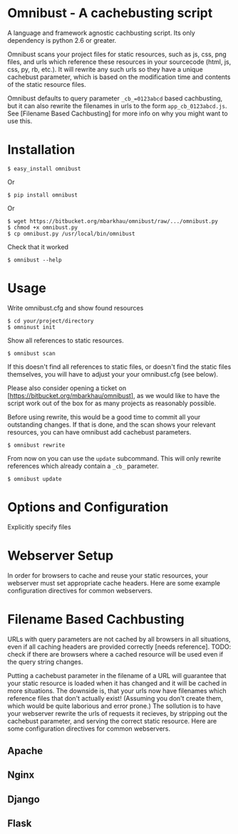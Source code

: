 Omnibust - A cachebusting script
================================

A language and framework agnostic cachbusting script. Its only dependency is
python 2.6 or greater.

Omnibust scans your project files for static resources, such as js, css, png
files, and urls which reference these resources in your sourcecode (html, js,
css, py, rb, etc.). It will rewrite any such urls so they have a unique
cachebust parameter, which is based on the modification time and contents of
the static resource files.

Omnibust defaults to query parameter `_cb_=0123abcd` based cachbusting, but it
can also rewrite the filenames in urls to the form  `app_cb_0123abcd.js`. See
[Filename Based Cachbusting] for more info on why you might want to use this.


Installation
============

    $ easy_install omnibust

Or

    $ pip install omnibust

Or

    $ wget https://bitbucket.org/mbarkhau/omnibust/raw/.../omnibust.py
    $ chmod +x omnibust.py
    $ cp omnibust.py /usr/local/bin/omnibust

Check that it worked
    
    $ omnibust --help

Usage
=====

Write omnibust.cfg and show found resources

    $ cd your/project/directory
    $ omninust init

Show all references to static resources.

    $ omnibust scan

If this doesn't find all references to static files, or doesn't find the static
files themselves, you will have to adjust your your omnibust.cfg (see below).

Please also consider opening a ticket on 
[https://bitbucket.org/mbarkhau/omnibust], as we would like to have the script
work out of the box for as many projects as reasonably possible.

Before using rewrite, this would be a good time to commit all your outstanding
changes. If that is done, and the scan shows your relevant resources, you can
have omnibust add cachebust parameters.

    $ omnibust rewrite

From now on you can use the `update` subcommand. This will only rewrite
references which already contain a `_cb_` parameter.

    $ omnibust update


Options and Configuration
=========================


Explicitly specify files


Webserver Setup
===============

In order for browsers to cache and reuse your static resources, your webserver
must set appropriate cache headers. Here are some example configuration
directives for common webservers.


Filename Based Cachbusting
==========================

URLs with query parameters are not cached by all browsers in all situations,
even if all caching headers are provided correctly [needs reference]. TODO: 
check if there are browsers where a cached resource will be used even if the
query string changes.

Putting a cachebust parameter in the filename of a URL will guarantee that your
static resource is loaded when it has changed and it will be cached in more
situations. The downside is, that your urls now have filenames which reference
files that don't actually exist! (Assuming you don't create them, which would
be quite laborious and error prone.) The sollution is to have your webserver
rewrite the urls of requests it recieves, by stripping out the cachebust
parameter, and serving the correct static resource. Here are some
configuration directives for common webservers.


Apache
------

Nginx
-----

Django
------

Flask
-----
